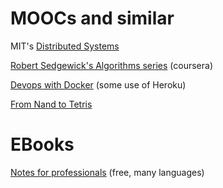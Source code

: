 







# MOOCs and similar


MIT's [Distributed Systems](https://pdos.csail.mit.edu/6.824/)

[Robert Sedgewick's Algorithms series](https://tc.gts3.org/cs3210/2020/spring/info.html) (coursera) 

[Devops with Docker](https://devopswithdocker.com/) (some use of Heroku)

[From Nand to Tetris](https://www.nand2tetris.org/)



# EBooks

[Notes for professionals](https://books.goalkicker.com/) (free, many languages)



